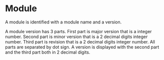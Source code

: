 # Module

A module is identified with a module name and a version.

A module version has 3 parts. 
First part is major version that is a integer number.
Second part is minor version that is a 2 decimal digits integer number.
Third part is revision that is a 2 decimal digits integer number.
All parts are separated by dot sign.
A version is displayed with the second part and the third part both in 2 decimal digits.
